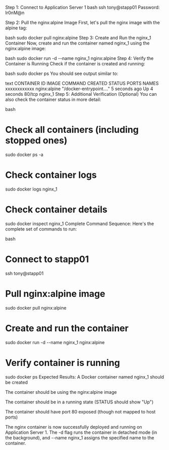 Step 1: Connect to Application Server 1
bash
ssh tony@stapp01
Password: Ir0nM@n

Step 2: Pull the nginx:alpine Image
First, let's pull the nginx image with the alpine tag:

bash
sudo docker pull nginx:alpine
Step 3: Create and Run the nginx_1 Container
Now, create and run the container named nginx_1 using the nginx:alpine image:

bash
sudo docker run -d --name nginx_1 nginx:alpine
Step 4: Verify the Container is Running
Check if the container is created and running:

bash
sudo docker ps
You should see output similar to:

text
CONTAINER ID   IMAGE           COMMAND                  CREATED         STATUS         PORTS     NAMES
xxxxxxxxxxxx   nginx:alpine    "/docker-entrypoint.…"   5 seconds ago   Up 4 seconds   80/tcp    nginx_1
Step 5: Additional Verification (Optional)
You can also check the container status in more detail:

bash
# Check all containers (including stopped ones)
sudo docker ps -a

# Check container logs
sudo docker logs nginx_1

# Check container details
sudo docker inspect nginx_1
Complete Command Sequence:
Here's the complete set of commands to run:

bash
# Connect to stapp01
ssh tony@stapp01

# Pull nginx:alpine image
sudo docker pull nginx:alpine

# Create and run the container
sudo docker run -d --name nginx_1 nginx:alpine

# Verify container is running
sudo docker ps
Expected Results:
A Docker container named nginx_1 should be created

The container should be using the nginx:alpine image

The container should be in a running state (STATUS should show "Up")

The container should have port 80 exposed (though not mapped to host ports)

The nginx container is now successfully deployed and running on Application Server 1. The -d flag runs the container in detached mode (in the background), and --name nginx_1 assigns the specified name to the container.

